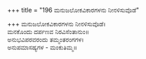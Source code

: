 +++
title = "196 ಮನುಜಲೋಕವಿಕಾರಗಳನು ನೀನಳಿಸುವೊಡೆ"

+++
ಮನುಜಲೋಕವಿಕಾರಗಳನು ನೀನಳಿಸುವೊಡೆ।  
ಮನಕೊಂದು ದರ್ಪಣವ ನಿರವಿಸೆಂತಾನುಂ॥  
ಅನುಭವಿಪರವರಂದು ತಮ್ಮಂತರಂಗಗಳ।  
ಅನುಪಮಾಸಹ್ಯಗಳ - ಮಂಕುತಿಮ್ಮ॥  
